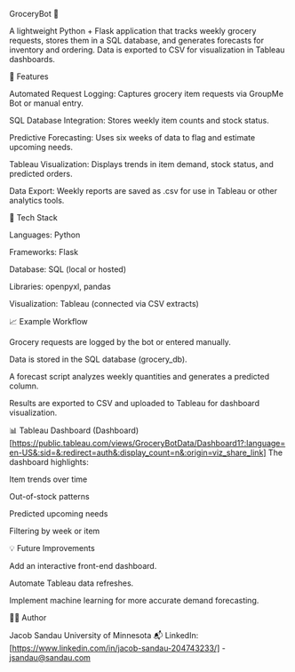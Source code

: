 GroceryBot 🛒

A lightweight Python + Flask application that tracks weekly grocery requests, stores them in a SQL database, and generates forecasts for inventory and ordering. Data is exported to CSV for visualization in Tableau dashboards.

🚀 Features

Automated Request Logging: Captures grocery item requests via GroupMe Bot or manual entry.

SQL Database Integration: Stores weekly item counts and stock status.

Predictive Forecasting: Uses six weeks of data to flag and estimate upcoming needs.

Tableau Visualization: Displays trends in item demand, stock status, and predicted orders.

Data Export: Weekly reports are saved as .csv for use in Tableau or other analytics tools.

🧰 Tech Stack

Languages: Python

Frameworks: Flask

Database: SQL (local or hosted)

Libraries: openpyxl, pandas

Visualization: Tableau (connected via CSV extracts)

📈 Example Workflow

Grocery requests are logged by the bot or entered manually.

Data is stored in the SQL database (grocery_db).

A forecast script analyzes weekly quantities and generates a predicted column.

Results are exported to CSV and uploaded to Tableau for dashboard visualization.

📊 Tableau Dashboard
(Dashboard)[https://public.tableau.com/views/GroceryBotData/Dashboard1?:language=en-US&:sid=&:redirect=auth&:display_count=n&:origin=viz_share_link]
The dashboard highlights:

Item trends over time

Out-of-stock patterns

Predicted upcoming needs

Filtering by week or item


💡 Future Improvements

Add an interactive front-end dashboard.

Automate Tableau data refreshes.

Implement machine learning for more accurate demand forecasting.

👨‍💻 Author

Jacob Sandau
University of Minnesota
📬 LinkedIn: [https://www.linkedin.com/in/jacob-sandau-204743233/] - jsandau@sandau.com
